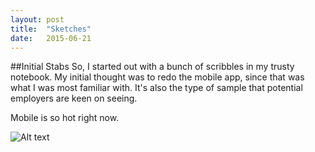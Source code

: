 ```yaml
---
layout: post
title:  "Sketches"
date:   2015-06-21
---
```


##Initial Stabs
So, I started out with a bunch of scribbles in my trusty notebook. My initial thought was to redo the mobile app, since that was what I was most familiar with. It's also the type of sample that potential employers are keen on seeing.

Mobile is so hot right now.

![Alt text](/img/.jpg)